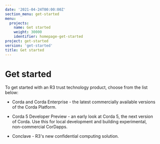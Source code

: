 ```yaml
---
date: '2021-04-24T00:00:00Z'
section_menu: get-started
menu:
  projects:
    name: Get started
    weight: 30000
    identifier: homepage-get-started
project: get-started
version: 'get-started'
title: Get started
---
```


# Get started

To get started with an R3 trust technology product, choose from the list below:

* Corda and Corda Enterprise - the latest commercially available versions of the Corda Platform.

* Corda 5 Developer Preview - an early look at Corda 5, the next version of Corda. Use this for local development and building experimental, non-commercial CorDapps.

* Conclave - R3's new confidential computing solution.
